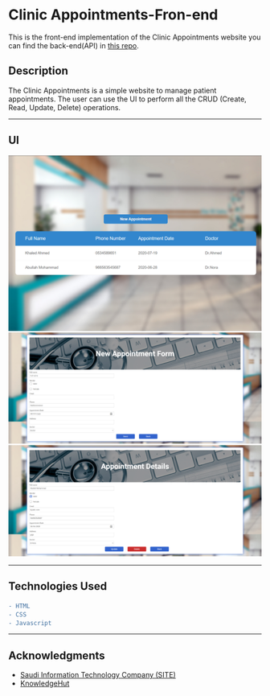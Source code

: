 # Clinic Appointments-Fron-end
This is the front-end implementation of the Clinic Appointments website you can find the back-end(API) in [this repo](https://github.com/abdullah-cs/spring-ClinicAppointments-rest).

## Description
The Clinic Appointments is a simple website to manage patient appointments. The user can use the UI to perform all the CRUD (Create, Read, Update, Delete) operations.

---

## UI

![home page](/images/home_page.png)
![new appointment page](/images/new_appointment_page.png)
![appointment details page](/images/appointment_details_page.png)

---


## Technologies Used

```diff
- HTML
- CSS
- Javascript
```
---

## Acknowledgments
- [Saudi Information Technology Company (SITE)](https://site.sa/)
- [KnowledgeHut](https://www.knowledgehut.com/)


